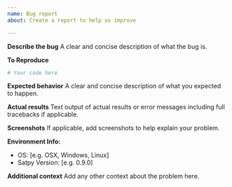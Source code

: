 ```yaml
---
name: Bug report
about: Create a report to help us improve

---
```


**Describe the bug**
A clear and concise description of what the bug is.

**To Reproduce**

```python
# Your code here

```

**Expected behavior**
A clear and concise description of what you expected to happen.

**Actual results**
Text output of actual results or error messages including full tracebacks if applicable.

**Screenshots**
If applicable, add screenshots to help explain your problem.

**Environment Info:**
 - OS: [e.g. OSX, Windows, Linux]
 - Satpy Version: [e.g. 0.9.0]

**Additional context**
Add any other context about the problem here.
